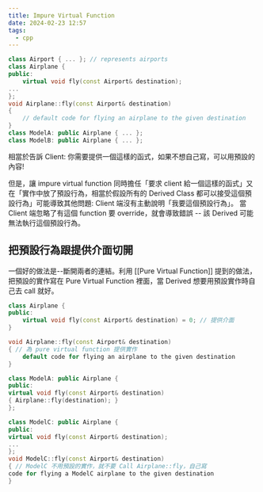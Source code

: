 ```yaml
---
title: Impure Virtual Function
date: 2024-02-23 12:57
tags:
  - cpp
---
```


```cpp
class Airport { ... }; // represents airports
class Airplane {
public:
	virtual void fly(const Airport& destination);
...
};
void Airplane::fly(const Airport& destination)
{
	// default code for flying an airplane to the given destination
}
class ModelA: public Airplane { ... };
class ModelB: public Airplane { ... };
```

相當於告訴 Client: 你需要提供一個這樣的函式，如果不想自己寫，可以用預設的內容! 

但是，讓 impure virtual function 同時擔任「要求 client 給一個這樣的函式」又在「實作中放了預設行為，相當於假設所有的 Derived Class 都可以接受這個預設行為」可能導致其他問題: Client 端沒有主動說明「我要這個預設行為」。
當 Client 端忽略了有這個 function 要 override，就會導致錯誤 -- 該 Derived 可能無法執行這個預設行為。

## 把預設行為跟提供介面切開
一個好的做法是--斷開兩者的連結。利用 [[Pure Virtual Function]] 提到的做法，把預設的實作寫在 Pure Virtual Function 裡面，當 Derived 想要用預設實作時自己去 call 就好。


```cpp
class Airplane {
public:
	virtual void fly(const Airport& destination) = 0; // 提供介面
}

void Airplane::fly(const Airport& destination)
{ // 為 pure virtual function 提供實作
	default code for flying an airplane to the given destination
}

class ModelA: public Airplane {
public:
virtual void fly(const Airport& destination)
{ Airplane::fly(destination); }
};

class ModelC: public Airplane {
public:
virtual void fly(const Airport& destination);
...
};
void ModelC::fly(const Airport& destination)
{ // ModelC 不用預設的實作，就不要 Call Airplane::fly，自己寫
code for flying a ModelC airplane to the given destination
}
```